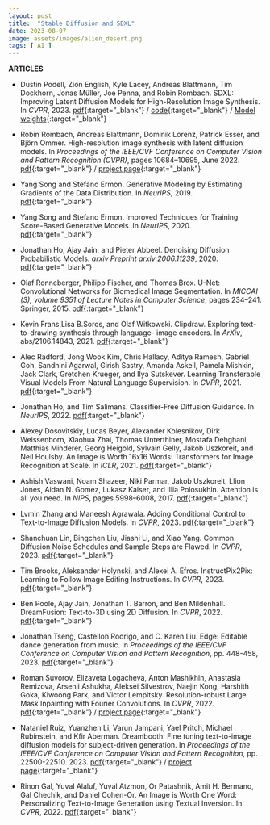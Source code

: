```yaml
---
layout: post
title:  "Stable Diffusion and SDXL"
date: 2023-08-07
image: assets/images/alien_desert.png
tags: [ AI ]
---
```




**ARTICLES**   

- Dustin Podell, Zion English, Kyle Lacey, Andreas Blattmann, Tim Dockhorn, Jonas Müller, Joe Penna, and Robin Rombach. SDXL: Improving Latent Diffusion Models for High-Resolution Image Synthesis. In <em>CVPR</em>, 2023. [pdf](https://arxiv.org/pdf/2307.01952.pdf){:target="_blank"} / [code](https://github.com/Stability-AI/generative-models){:target="_blank"} / [Model weights](https://huggingface.co/stabilityai/){:target="_blank"}
- Robin Rombach, Andreas Blattmann, Dominik Lorenz, Patrick Esser, and Björn Ommer. High-resolution
image synthesis with latent diffusion models. In <em>Proceedings of the IEEE/CVF Conference on Computer Vision and Pattern Recognition (CVPR)</em>, pages 10684–10695, June 2022. [pdf](https://arxiv.org/pdf/2112.10752.pdf){:target="_blank"} / [project page](https://ommer-lab.com/research/latent-diffusion-models/){:target="_blank"}   
- Yang Song and Stefano Ermon. Generative Modeling by Estimating Gradients of the Data Distribution.  In <em>NeurIPS</em>, 2019. [pdf](https://arxiv.org/pdf/1907.05600.pdf){:target="_blank"}
- Yang Song and Stefano Ermon. Improved Techniques for Training Score-Based Generative Models. In <em>NeurIPS</em>, 2020. [pdf](https://arxiv.org/pdf/2006.09011.pdf){:target="_blank"}
- Jonathan Ho, Ajay Jain, and Pieter Abbeel. Denoising Diffusion Probabilistic Models. <em>arxiv Preprint arxiv:2006.11239</em>, 2020. [pdf](https://arxiv.org/pdf/2006.11239.pdf){:target="_blank"}
- Olaf Ronneberger, Philipp Fischer, and Thomas Brox. U-Net: Convolutional Networks for Biomedical
Image Segmentation. In <em>MICCAI (3), volume 9351 of Lecture Notes in Computer Science</em>, pages 234–241. Springer, 2015. [pdf](https://arxiv.org/pdf/1505.04597.pdf){:target="_blank"}
- Kevin Frans,Lisa B.Soros, and Olaf Witkowski. Clipdraw. Exploring text-to-drawing synthesis through language- image encoders. In <em>ArXiv</em>, abs/2106.14843, 2021. [pdf](https://arxiv.org/pdf/2106.14843.pdf){:target="_blank"}
- Alec Radford, Jong Wook Kim, Chris Hallacy, Aditya Ramesh, Gabriel Goh, Sandhini Agarwal, Girish Sastry, Amanda Askell, Pamela Mishkin, Jack Clark, Gretchen Krueger, and Ilya Sutskever. Learning Transferable Visual Models From Natural Language Supervision. In <em>CVPR</em>, 2021. [pdf](https://arxiv.org/pdf/2103.00020.pdf){:target="_blank"}
- Jonathan Ho, and Tim Salimans. Classifier-Free Diffusion Guidance. In <em>NeurIPS</em>, 2022. [pdf](https://arxiv.org/pdf/2207.12598.pdf){:target="_blank"}
- Alexey Dosovitskiy, Lucas Beyer, Alexander Kolesnikov, Dirk Weissenborn, Xiaohua Zhai, Thomas Unterthiner, Mostafa Dehghani, Matthias Minderer, Georg Heigold, Sylvain Gelly, Jakob Uszkoreit, and Neil Houlsby. An Image is Worth 16x16 Words: Transformers for Image Recognition at Scale. In <em>ICLR</em>, 2021. [pdf](https://arxiv.org/pdf/2010.11929.pdf){:target="_blank"}
- Ashish Vaswani, Noam Shazeer, Niki Parmar, Jakob Uszkoreit, Llion Jones, Aidan N. Gomez, Lukasz Kaiser, and Illia Polosukhin. Attention is all you need. In <em>NIPS</em>, pages 5998–6008, 2017. [pdf](https://arxiv.org/pdf/1706.03762.pdf){:target="_blank"}

- Lvmin Zhang and Maneesh Agrawala. Adding Conditional Control to Text-to-Image Diffusion Models. In <em>CVPR</em>, 2023. [pdf](https://arxiv.org/pdf/2302.05543.pdf){:target="_blank"}
- Shanchuan Lin, Bingchen Liu, Jiashi Li, and Xiao Yang. Common Diffusion Noise Schedules and Sample Steps are Flawed. In <em>CVPR</em>, 2023. [pdf](https://arxiv.org/pdf/2305.08891.pdf){:target="_blank"}
- Tim Brooks, Aleksander Holynski, and Alexei A. Efros. InstructPix2Pix: Learning to Follow Image Editing Instructions. In <em>CVPR</em>, 2023. [pdf](https://arxiv.org/pdf/2211.09800.pdf){:target="_blank"}
- Ben Poole, Ajay Jain, Jonathan T. Barron, and Ben Mildenhall. DreamFusion: Text-to-3D using 2D Diffusion. In <em>CVPR</em>, 2022. [pdf](https://arxiv.org/pdf/2209.14988.pdf){:target="_blank"}
- Jonathan Tseng, Castellon Rodrigo, and C. Karen Liu. Edge: Editable dance generation from music. In <em>Proceedings of the IEEE/CVF Conference on Computer Vision and Pattern Recognition</em>, pp. 448-458, 2023. [pdf](https://arxiv.org/pdf/2211.10658.pdf){:target="_blank"}
- Roman Suvorov, Elizaveta Logacheva, Anton Mashikhin, Anastasia Remizova, Arsenii Ashukha, Aleksei Silvestrov, Naejin Kong, Harshith Goka, Kiwoong Park, and Victor Lempitsky. Resolution-robust Large Mask Inpainting with Fourier Convolutions. In <em>CVPR</em>, 2022. [pdf](https://arxiv.org/pdf/2109.07161.pdf){:target="_blank"} / [project page](https://advimman.github.io/lama-project/){:target="_blank"}
- Nataniel Ruiz, Yuanzhen Li, Varun Jampani, Yael Pritch, Michael Rubinstein, and Kfir Aberman. Dreambooth: Fine tuning text-to-image diffusion models for subject-driven generation. In <em>Proceedings of the IEEE/CVF Conference on Computer Vision and Pattern Recognition</em>, pp. 22500-22510. 2023. [pdf](https://arxiv.org/pdf/2208.12242.pdf){:target="_blank"} / [project page](https://dreambooth.github.io/){:target="_blank"}
- Rinon Gal, Yuval Alaluf, Yuval Atzmon, Or Patashnik, Amit H. Bermano, Gal Chechik, and Daniel Cohen-Or. An Image is Worth One Word: Personalizing Text-to-Image Generation using Textual Inversion. In <em>CVPR</em>, 2022. [pdf](https://arxiv.org/pdf/2208.01618.pdf){:target="_blank"}







